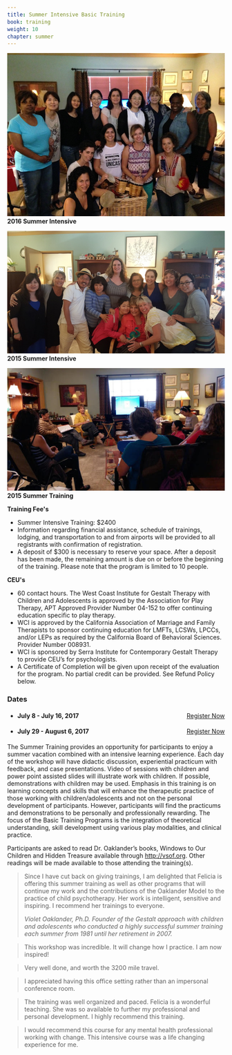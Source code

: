 ```yaml
---
title: Summer Intensive Basic Training
book: training
weight: 10
chapter: summer
---
```

<div class="row">
    <div class="col col-sm-6">
        <p><img src="/assets/img/2016training.jpg" class="img-responsive img-thumbnail" />
        <strong>2016 Summer Intensive</strong></p>
        <p><img src="/assets/img/2015SummerIntensive.jpg" class="img-responsive img-thumbnail" />
        <strong>2015 Summer Intensive</strong></p>
        <p><img src="/assets/img/2015summertraining.jpg" class="img-responsive img-thumbnail" />
        <strong>2015 Summer Training</strong></p>
        <div class="row">
            <div class="col-sm-12">
                <strong>Training Fee's</strong>
                <ul>
                    <li>Summer Intensive Training: $2400</li>
                    <li>Information regarding financial assistance, schedule of trainings, lodging, and transportation to and from airports will be provided to all registrants with confirmation of registration.</li>
                    <li>A deposit of $300 is necessary to reserve your space. After a deposit has been made, the remaining amount is due on or before the beginning of the training. Please note that the program is limited to 10 people.</li>
                </ul>
                <strong>CEU's</strong>
                <ul>
                    <li>60 contact hours. The West Coast Institute for Gestalt Therapy with Children and Adolescents is approved 	by the Association for Play Therapy, APT Approved Provider Number 04-152 to offer continuing education specific to play therapy.</li>
                    <li>WCI is approved by the California Association of Marriage and Family Therapists to 	sponsor continuing education for LMFTs, LCSWs, LPCCs, and/or LEPs as required by the California Board of Behavioral Sciences. Provider Number 008931.</li>
                    <li>WCI is sponsored by Serra Institute for Contemporary Gestalt Therapy to provide CEU’s for psychologists.</li>
                    <li>A Certificate of Completion will be given upon receipt of the evaluation for the program. No partial credit can be provided. See Refund Policy below.</li>
                </ul>
            </div>
        </div>
    </div>
    <div class="col col-sm-6">
        <div class="panel panel-default">
          <div class="panel-heading">
            <h3 class="panel-title header-title">Dates</h3>
          </div>
          <div class="panel-body">
            <ul class="list-group">
              <li class="list-group-item">
                <a href="/register" class="btn btn-primary" style="float:right">Register Now</a>
                <h4><strong>July 8 - July 16, 2017</strong></h4>
              </li>
              <li class="list-group-item">
                <a href="/register" class="btn btn-primary" style="float:right">Register Now</a>
                <h4><strong>July 29 - August 6, 2017</strong></h4>
              </li>
            </ul>
          </div>
        </div>
        <p>The Summer Training provides an opportunity for participants to enjoy a summer vacation combined with an intensive learning experience. Each day of the workshop will have didactic discussion, experiential practicum with feedback, and case presentations. Video of sessions with children and power point assisted slides will illustrate work with children. If possible, demonstrations with children may be used. Emphasis in this training is on learning concepts and skills that will enhance the therapeutic practice of those working with children/adolescents and not on the personal development of participants. However, participants will find the practicums and demonstrations to be personally and professionally rewarding. The focus of the Basic Training Programs is the integration of theoretical understanding, skill development using various play modalities, and clinical practice.</p>
        <p>Participants are asked to read Dr. Oaklander’s books, Windows to Our Children and Hidden Treasure available through <a href="http://vsof.org">http://vsof.org</a>. Other readings will be made available to those attending the training(s).</p>
        <blockquote>
          <p>Since I have cut back on giving trainings, I am delighted that Felicia is offering this summer training as well as other programs that will continue my work and the contributions of the Oaklander Model to the practice of child psychotherapy. Her work is intelligent, sensitive and inspiring. I recommend her trainings to everyone.</p>
          <footer><cite>Violet Oaklander, Ph.D. Founder of the Gestalt approach with children and adolescents who conducted a highly successful summer training each summer from 1981 until her retirement in 2007.</cite></footer>
        </blockquote>
        <blockquote>
          <p>This workshop was incredible. It will change how I practice. I am now inspired!</p>
        </blockquote>
        <blockquote>
          <p>Very well done, and worth the 3200 mile travel.</p>
        </blockquote>
        <blockquote>
          <p>I appreciated having this office setting rather than an impersonal conference room.</p>
        </blockquote>
        <blockquote>
          <p>The training was well organized and paced. Felicia is a wonderful teaching. She was so available to further my professional and personal development. I highly recommend this training.</p>
        </blockquote>
        <blockquote>
          <p>I would recommend this course for any mental health professional working with change. This intensive course was a life changing experience for me.</p>
        </blockquote>
    </div>
</div>
